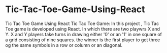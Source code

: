 # Tic-Tac-Toe-Game-Using-React

Tic Tac Toe Game Using React
Tic Tac Toe Game: In this project , Tic Tac Toe game is developed using React. In which there are two playwrs X and Y. X and Y players take turns in drawing either '0' or an '1' in one square of a grid consisting of nine squares. the winner is the first player to get  three og the same symbols in a row or column or an diagonal.
